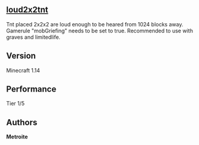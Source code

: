 ## [loud2x2tnt](https://minhaskamal.github.io/DownGit/#/home?url=https://github.com/Metroite/datapacks/tree/1.14/loud2x2tnt&rootDirectory=false)

Tnt placed 2x2x2 are loud enough to be heared from 1024 blocks away. Gamerule "mobGriefing" needs to be set to true.
Recommended to use with graves and limitedlife.

## Version

Minecraft 1.14

## Performance

Tier 1/5

## Authors

**Metroite**

